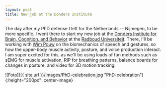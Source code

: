 ```yaml
---
layout: post
title: New job at the Donders Institute
---
```

The day after my PhD defense I left for the Netherlands -- Nijmegen, to be more specific.
I went there to start my new job at the [Donders Institute for Brain, Cognition, and Behavior](https://www.ru.nl/donders/) at the [Radboud Universiteit](https://www.ru.nl/).
There, I'll be working with [Wim Pouw](https://wimpouw.com/) on the biomechanics of speech and gestures, so how the upper-body muscle activity, posture, and voice production interact.
I am super excited for this, as we'll be using loads of fun methods such as sEMG for muscle activation, RIP for breathing patterns, balance boards for changes in posture, and video for 3D motion tracking.

![Foto]({{ site.url }}/images/PhD-celebration.jpg "PhD-celebration"){:height="200px" .center-image} 
